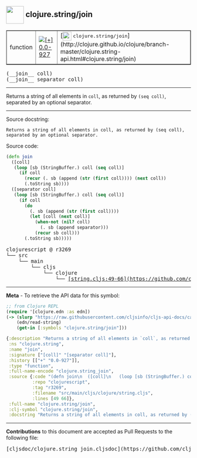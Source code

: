 ## <img width="48px" valign="middle" src="http://i.imgur.com/Hi20huC.png"> clojure.string/join

 <table border="1">
<tr>

<td>function</td>
<td><a href="https://github.com/cljsinfo/cljs-api-docs/tree/0.0-927"><img valign="middle" alt="[+] 0.0-927" src="https://img.shields.io/badge/+-0.0--927-lightgrey.svg"></a> </td>
<td>
[<img height="24px" valign="middle" src="http://i.imgur.com/1GjPKvB.png"> <samp>clojure.string/join</samp>](http://clojure.github.io/clojure/branch-master/clojure.string-api.html#clojure.string/join)
</td>
</tr>
</table>

 <samp>
(__join__ coll)<br>
</samp>
 <samp>
(__join__ separator coll)<br>
</samp>

---

Returns a string of all elements in `coll`, as returned by `(seq coll)`,
separated by an optional separator.

---



Source docstring:

```
Returns a string of all elements in coll, as returned by (seq coll),
separated by an optional separator.
```

Source code:

```clj
(defn join
  ([coll]
   (loop [sb (StringBuffer.) coll (seq coll)]
     (if coll
       (recur (. sb (append (str (first coll)))) (next coll))
       (.toString sb))))
  ([separator coll]
   (loop [sb (StringBuffer.) coll (seq coll)]
     (if coll
       (do
         (. sb (append (str (first coll))))
         (let [coll (next coll)]
           (when-not (nil? coll)
             (. sb (append separator)))
           (recur sb coll)))
       (.toString sb)))))
```

 <pre>
clojurescript @ r3269
└── src
    └── main
        └── cljs
            └── clojure
                └── <ins>[string.cljs:49-66](https://github.com/clojure/clojurescript/blob/r3269/src/main/cljs/clojure/string.cljs#L49-L66)</ins>
</pre>


---

__Meta__ - To retrieve the API data for this symbol:

```clj
;; from Clojure REPL
(require '[clojure.edn :as edn])
(-> (slurp "https://raw.githubusercontent.com/cljsinfo/cljs-api-docs/catalog/cljs-api.edn")
    (edn/read-string)
    (get-in [:symbols "clojure.string/join"]))
```

```clj
{:description "Returns a string of all elements in `coll`, as returned by `(seq coll)`,\nseparated by an optional separator.",
 :ns "clojure.string",
 :name "join",
 :signature ["[coll]" "[separator coll]"],
 :history [["+" "0.0-927"]],
 :type "function",
 :full-name-encode "clojure.string_join",
 :source {:code "(defn join\n  ([coll]\n   (loop [sb (StringBuffer.) coll (seq coll)]\n     (if coll\n       (recur (. sb (append (str (first coll)))) (next coll))\n       (.toString sb))))\n  ([separator coll]\n   (loop [sb (StringBuffer.) coll (seq coll)]\n     (if coll\n       (do\n         (. sb (append (str (first coll))))\n         (let [coll (next coll)]\n           (when-not (nil? coll)\n             (. sb (append separator)))\n           (recur sb coll)))\n       (.toString sb)))))",
          :repo "clojurescript",
          :tag "r3269",
          :filename "src/main/cljs/clojure/string.cljs",
          :lines [49 66]},
 :full-name "clojure.string/join",
 :clj-symbol "clojure.string/join",
 :docstring "Returns a string of all elements in coll, as returned by (seq coll),\nseparated by an optional separator."}

```

---

__Contributions__ to this document are accepted as Pull Requests to the following file:

 <pre>
[cljsdoc/clojure.string_join.cljsdoc](https://github.com/cljsinfo/cljs-api-docs/blob/master/cljsdoc/clojure.string_join.cljsdoc)
</pre>

